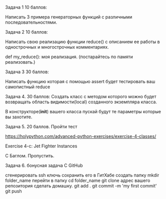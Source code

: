 Задача 1 10 баллов:

Написать 3 примера генераторных функций с различными последовательностями.



Задача 2 10 баллов:

Написать свою реализацию функции reduce() с описанием ее работы в однострочных и многострочных комментариях.

def my_reduce(): моя реализация. (постарайтесь по памяти реализовать.)



Задача 3 30 баллов:

Написать функцию которая с помощью assert будет тестировать ваш самопистный reduce



Задача 4. 30 баллов: Создать класс с методом которого можно будет возвращать область видимости(local) созданного экземпляра класса.

В конструкторе(__init__) вашего класса пускай будут те параметры которые вы захотите.



Задача 5. 20 баллов. Пройти тест

https://holypython.com/advanced-python-exercises/exercise-4-classes/

Exercise 4-c: Jet Fighter Instances 

C Баглом. Пропустить.



Задача 6. бонусная задача C GitHub





сгенерировать ssh ключь
сохранить его в ГитХабе
создать папку mkdir folder_name
перейти в папку cd folder_name
git clone адрес вашего репозитория
сделать домашку.
git add . 
git commit -m 'my first commit'
git push
